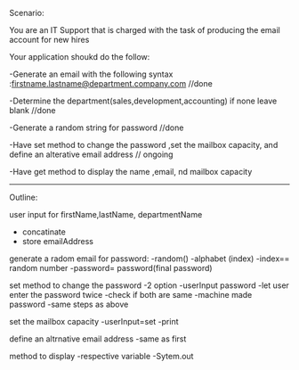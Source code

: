 Scenario:

You are an IT Support that is charged with the task of producing the email account for new hires

Your application shoukd do the follow:

  -Generate an email with the following syntax 
                          :firstname.lastname@department.company.com  //done

  -Determine the department(sales,development,accounting) if none leave blank  //done

  -Generate a random string for password //done

  -Have set method to change the password ,set the mailbox capacity, and define an alterative email address // ongoing

  -Have get method to display the name ,email, nd mailbox capacity

-----------------------------------------------------------------------------

Outline:

user input for firstName,lastName, departmentName
 
  - concatinate
  - store emailAddress

generate a radom email for password:
   -random()
   -alphabet (index)
   -index== random number
   -password= password(final password)

set method to change the password
    -2 option
    -userInput password
      -let user enter the password twice
      -check if both are same
    -machine made password
      -same steps as above
    
set the mailbox capacity
  -userInput=set
  -print

define an altrnative email address
 -same as first


method to display
 -respective variable
 -Sytem.out



